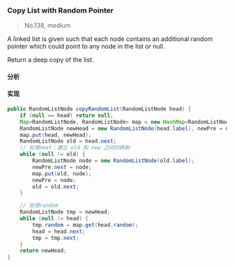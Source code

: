 ### Copy List with Random Pointer

> No.138, medium

A linked list is given such that each node contains an additional random pointer which could point to any node in the list or null.

Return a deep copy of the list.

#### 分析

#### 实现

```java
public RandomListNode copyRandomList(RandomListNode head) {
    if (null == head) return null;
    Map<RandomListNode, RandomListNode> map = new HashMap<RandomListNode, RandomListNode>();
    RandomListNode newHead = new RandomListNode(head.label), newPre = newHead;
    map.put(head, newHead);
    RandomListNode old = head.next;
    // 处理next：建立 old 和 new 之间的映射
    while (null != old) {
        RandomListNode node = new RandomListNode(old.label);
        newPre.next = node;
        map.put(old, node);
        newPre = node;
        old = old.next;
    }

    // 处理random
    RandomListNode tmp = newHead;
    while (null != head) {
        tmp.random = map.get(head.random);
        head = head.next;
        tmp = tmp.next;
    }
    return newHead;
}
```
